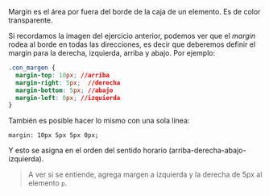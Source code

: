 Margin es el área por fuera del borde de la caja de un elemento. Es de color transparente.

Si recordamos la imagen del ejercicio anterior, podemos ver que el _margin_ rodea al borde en todas las direcciones, es decir que deberemos definir el margin para la derecha, izquierda, arriba y abajo.
Por ejemplo:

```css
.con_margen {
  margin-top: 10px; //arriba
  margin-right: 5px;  //derecha
  margin-bottom: 5px; //abajo
  margin-left: 0px; //izquierda
}
``` 
También es posible hacer lo mismo con una sola línea:

`margin: 10px 5px 5px 0px;`

Y esto se asigna en el orden del sentido horario (arriba-derecha-abajo-izquierda).

> A ver si se entiende, agrega margen a izquierda y la derecha de 5px al elemento `p`.